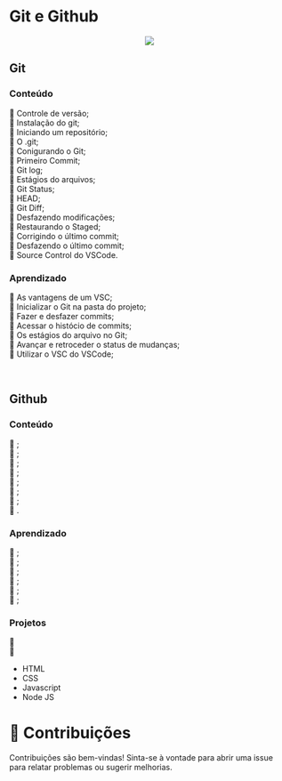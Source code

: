 # Git e Github
<div style="display: flex; justify-content: center; align-items: center;"> 
    <img src="./02_spa_universe/assets/readmeImg.jpg">
</div>

## Git
### Conteúdo
🔸 Controle de versão; <br>
🔸 Instalação do git; <br>
🔸 Iniciando um repositório; <br>
🔸 O .git; <br>
🔸 Conigurando o Git; <br>
🔸 Primeiro Commit; <br>
🔸 Git log; <br>
🔸 Estágios do arquivos; <br>
🔸 Git Status; <br>
🔸 HEAD; <br>
🔸 Git Diff; <br>
🔸 Desfazendo modificações; <br>
🔸 Restaurando o Staged; <br>
🔸 Corrigindo o último commit; <br>
🔸 Desfazendo o último commit; <br>
🔸 Source Control do VSCode. <br>

### Aprendizado
🔹 As vantagens de um VSC; <br>
🔹 Inicializar o Git na pasta do projeto; <br>
🔹 Fazer e desfazer commits; <br>
🔹 Acessar o histócio de commits; <br>
🔹 Os estágios do arquivo no Git; <br>
🔹 Avançar e retroceder o status de mudanças; <br>
🔹 Utilizar o VSC do VSCode; <br>

<br>

## Github
### Conteúdo
🔸 ; <br>
🔸 ; <br>
🔸 ; <br>
🔸 ; <br>
🔸 ; <br>
🔸 ; <br>
🔸 ; <br>
🔸 . <br>


### Aprendizado
🔹 ; <br>
🔹 ; <br>
🔹 ; <br>
🔹 ; <br>
🔹 ; <br>
🔹 ; <br>

### Projetos
🚀 [](URL_do_link)<br>
🚀 [](URL_do_link)<br>

<ul>
    <li>HTML</li>
    <li>CSS</li>
    <li>Javascript</li>
    <li>Node JS</li>
</ul>

# 🤝 Contribuições
 <p align="jistify">Contribuições são bem-vindas! Sinta-se à vontade para abrir uma issue para relatar problemas ou sugerir melhorias.</p>